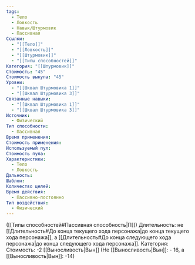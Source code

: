 ```yaml
---
tags:
  - Тело
  - Ловкость
  - Навык/Штурмовик
  - Пассивная
Ссылки:
  - "[[Тело]]"
  - "[[Ловкость]]"
  - "[[Штурмовик]]"
  - "[[Типы способностей]]"
Категория: "[[Штурмовик]]"
Стоимость: "45"
Стоимость выкупа: "45"
Уровни:
  - "[[Шквал Штурмовика 1]]"
  - "[[Шквал Штурмовика 3]]"
Связанные навыки:
  - "[[Шквал Штурмовика 1]]"
  - "[[Шквал Штурмовика 3]]"
Источник:
  - Физический
Тип способности:
  - Пассивная
Время применения: 
Стоимость применения: 
Используемый пул: 
Стоимость пула: 
Характеристики:
  - Тело
  - Ловкость
Дальность: 
Шаблон: 
Количество целей: 
Время действия:
  - Пассивно-постоянно
Тип воздействия:
  - Физический
---
```

([[Типы способностей#Пассивная способность|П]]) Длительность: не [[Длительность#До конца текущего хода персонажа|до конца текущего хода персонажа]], а [[Длительность#До конца следующего хода персонажа|до конца следующего хода персонажа]]. 
Категория: 
Стоимость: -2 [[Выносливость|Вын]] (Не [[Выносливость|Вын]]: - 16, а [[Выносливость|Вын]]: -14)